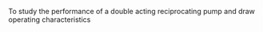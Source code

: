  To study the performance of a double acting reciprocating pump and draw operating characteristics  
